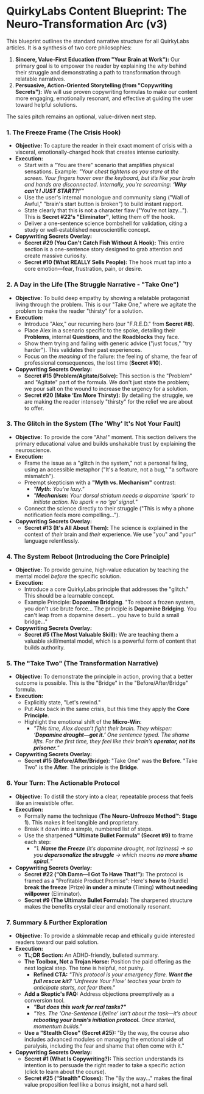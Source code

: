 # **QuirkyLabs Content Blueprint: The Neuro-Transformation Arc (v3)**

This blueprint outlines the standard narrative structure for all QuirkyLabs articles. It is a synthesis of two core philosophies:

1. **Sincere, Value-First Education (from "Your Brain at Work"):** Our primary goal is to empower the reader by explaining the *why* behind their struggle and demonstrating a path to transformation through relatable narratives.  
2. **Persuasive, Action-Oriented Storytelling (from "Copywriting Secrets"):** We will use proven copywriting formulas to make our content more engaging, emotionally resonant, and effective at guiding the user toward helpful solutions.

The sales pitch remains an optional, value-driven next step.

### **1\. The Freeze Frame (The Crisis Hook)**

* **Objective:** To capture the reader in their exact moment of crisis with a visceral, emotionally-charged hook that creates intense curiosity.  
* **Execution:**  
  * Start with a "You are there" scenario that amplifies physical sensations. Example: *"Your chest tightens as you stare at the screen. Your fingers hover over the keyboard, but it’s like your brain and hands are disconnected. Internally, you’re screaming: **‘Why can’t I JUST START?\!’**"*  
  * Use the user's internal monologue and community slang ("Wall of Awful," "brain's start button is broken") to build instant rapport.  
  * State clearly that this is not a character flaw ("You're not lazy..."). This is **Secret \#22's "Eliminator"**, letting them off the hook.  
  * Deliver a one-sentence science bombshell for validation, citing a study or well-established neuroscientific concept.  
* **Copywriting Secrets Overlay:**  
  * **Secret \#29 (You Can't Catch Fish Without A Hook):** This entire section is a one-sentence story designed to grab attention and create massive curiosity.  
  * **Secret \#10 (What REALLY Sells People):** The hook must tap into a core emotion—fear, frustration, pain, or desire.

### **2\. A Day in the Life (The Struggle Narrative \- "Take One")**

* **Objective:** To build deep empathy by showing a relatable protagonist living through the problem. This is our "Take One," where we agitate the problem to make the reader "thirsty" for a solution.  
* **Execution:**  
  * Introduce "Alex," our recurring hero (our "F.R.E.D." from **Secret \#8**).  
  * Place Alex in a scenario specific to the spoke, detailing their **Problems**, internal **Questions**, and the **Roadblocks** they face.  
  * Show them trying and failing with generic advice ("just focus," "try harder"). This validates their past experiences.  
  * Focus on the *meaning* of the failure: the feeling of shame, the fear of professional consequences, the lost time (**Secret \#10**).  
* **Copywriting Secrets Overlay:**  
  * **Secret \#15 (Problem/Agitate/Solve):** This section is the "Problem" and "Agitate" part of the formula. We don't just state the problem; we pour salt on the wound to increase the urgency for a solution.  
  * **Secret \#20 (Make ‘Em More Thirsty):** By detailing the struggle, we are making the reader intensely "thirsty" for the relief we are about to offer.

### **3\. The Glitch in the System (The 'Why' It's Not Your Fault)**

* **Objective:** To provide the core "Aha\!" moment. This section delivers the primary educational value and builds unshakable trust by explaining the neuroscience.  
* **Execution:**  
  * Frame the issue as a "glitch in the system," not a personal failing, using an accessible metaphor ("It's a feature, not a bug," "a software mismatch").  
  * Preempt skepticism with a **"Myth vs. Mechanism"** contrast:  
    * *"**Myth:** You’re lazy."*  
    * *"**Mechanism:** Your dorsal striatum needs a dopamine ‘spark’ to initiate action. No spark \= no ‘go’ signal."*  
  * Connect the science directly to their struggle ("This is why a phone notification feels more compelling...").  
* **Copywriting Secrets Overlay:**  
  * **Secret \#13 (It's All About Them):** The science is explained in the context of *their* brain and *their* experience. We use "you" and "your" language relentlessly.

### **4\. The System Reboot (Introducing the Core Principle)**

* **Objective:** To provide genuine, high-value education by teaching the mental model *before* the specific solution.  
* **Execution:**  
  * Introduce a core QuirkyLabs principle that addresses the "glitch." This should be a learnable concept.  
  * Example Principle: **Dopamine Bridging**. "To reboot a frozen system, you don't use brute force... The principle is **Dopamine Bridging**. You can't leap from a dopamine desert... you have to build a small bridge..."  
* **Copywriting Secrets Overlay:**  
  * **Secret \#5 (The Most Valuable Skill):** We are teaching them a valuable skill/mental model, which is a powerful form of content that builds authority.

### **5\. The "Take Two" (The Transformation Narrative)**

* **Objective:** To demonstrate the principle in action, proving that a better outcome is possible. This is the "Bridge" in the "Before/After/Bridge" formula.  
* **Execution:**  
  * Explicitly state, "Let's rewind."  
  * Put Alex back in the same crisis, but this time they apply the **Core Principle**.  
  * Highlight the emotional shift of the **Micro-Win**:  
    * *"This time, Alex doesn’t fight their brain. They whisper: **‘Dopamine drought—got it.’** One sentence typed. The shame lifts. For the first time, they feel like their brain’s **operator, not its prisoner.**"*  
* **Copywriting Secrets Overlay:**  
  * **Secret \#15 (Before/After/Bridge):** "Take One" was the **Before**. "Take Two" is the **After**. The principle is the **Bridge**.

### **6\. Your Turn: The Actionable Protocol**

* **Objective:** To distill the story into a clear, repeatable process that feels like an irresistible offer.  
* **Execution:**  
  * Formally name the technique (**The Neuro-Unfreeze Method™: Stage 1**). This makes it feel tangible and proprietary.  
  * Break it down into a simple, numbered list of steps.  
  * Use the sharpened **"Ultimate Bullet Formula" (Secret \#9)** to frame each step:  
    * *"1. **Name the Freeze** (It’s dopamine drought, not laziness) → so you **depersonalize the struggle** → which means **no more shame spiral.**"*  
* **Copywriting Secrets Overlay:**  
  * **Secret \#22 (“Oh Damn—I Got To Have That\!”):** The protocol is framed as a "Profitable Product Promise": Here's **how to** (Hurdle) **break the freeze** (Prize) **in under a minute** (Timing) **without needing willpower** (Eliminator).  
  * **Secret \#9 (The Ultimate Bullet Formula):** The sharpened structure makes the benefits crystal clear and emotionally resonant.

### **7\. Summary & Further Exploration**

* **Objective:** To provide a skimmable recap and ethically guide interested readers toward our paid solution.  
* **Execution:**  
  * **TL;DR Section:** An ADHD-friendly, bulleted summary.  
  * **The Toolbox, Not a Trojan Horse:** Position the paid offering as the next logical step. The tone is helpful, not pushy.  
    * **Refined CTA:** *"This protocol is your emergency flare. **Want the full rescue kit?** ‘Unfreeze Your Flow’ teaches your brain to anticipate starts, not fear them."*  
  * **Add a Skeptic's FAQ:** Address objections preemptively as a conversion tool.  
    * ***"But does this work for real tasks?"***  
    * *"Yes. The ‘One-Sentence Lifeline’ isn’t about the task—it’s about **rebooting your brain’s initiation protocol.** Once started, momentum builds."*  
  * **Use a "Stealth Close" (Secret \#25):** "By the way, the course also includes advanced modules on managing the emotional side of paralysis, including the fear and shame that often come with it."  
* **Copywriting Secrets Overlay:**  
  * **Secret \#1 (What Is Copywriting?):** This section understands its intention is to persuade the right reader to take a specific action (click to learn about the course).  
  * **Secret \#25 (“Stealth” Closes):** The "By the way..." makes the final value proposition feel like a bonus insight, not a hard sell.